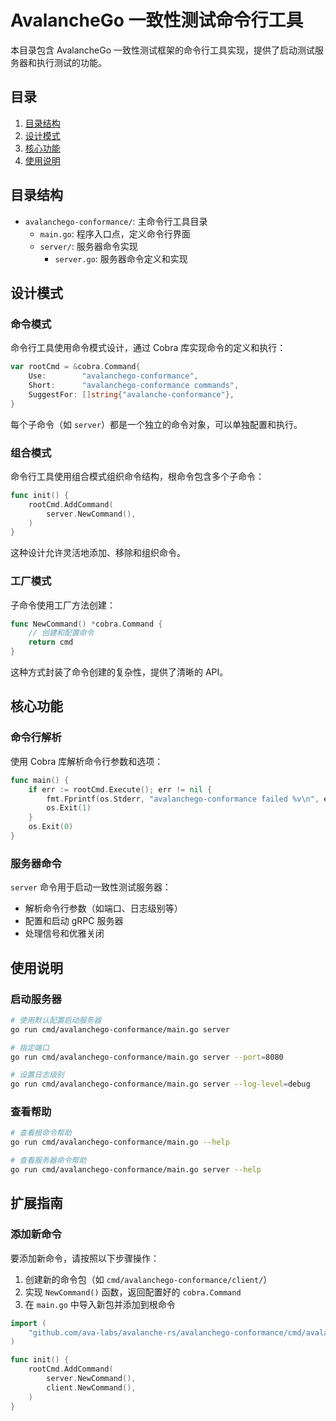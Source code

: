 # AvalancheGo 一致性测试命令行工具

本目录包含 AvalancheGo 一致性测试框架的命令行工具实现，提供了启动测试服务器和执行测试的功能。

## 目录

1. [目录结构](#目录结构)
2. [设计模式](#设计模式)
3. [核心功能](#核心功能)
4. [使用说明](#使用说明)

## 目录结构

- `avalanchego-conformance/`: 主命令行工具目录
  - `main.go`: 程序入口点，定义命令行界面
  - `server/`: 服务器命令实现
    - `server.go`: 服务器命令定义和实现

## 设计模式

### 命令模式

命令行工具使用命令模式设计，通过 Cobra 库实现命令的定义和执行：

```go
var rootCmd = &cobra.Command{
    Use:        "avalanchego-conformance",
    Short:      "avalanchego-conformance commands",
    SuggestFor: []string{"avalanche-conformance"},
}
```

每个子命令（如 `server`）都是一个独立的命令对象，可以单独配置和执行。

### 组合模式

命令行工具使用组合模式组织命令结构，根命令包含多个子命令：

```go
func init() {
    rootCmd.AddCommand(
        server.NewCommand(),
    )
}
```

这种设计允许灵活地添加、移除和组织命令。

### 工厂模式

子命令使用工厂方法创建：

```go
func NewCommand() *cobra.Command {
    // 创建和配置命令
    return cmd
}
```

这种方式封装了命令创建的复杂性，提供了清晰的 API。

## 核心功能

### 命令行解析

使用 Cobra 库解析命令行参数和选项：

```go
func main() {
    if err := rootCmd.Execute(); err != nil {
        fmt.Fprintf(os.Stderr, "avalanchego-conformance failed %v\n", err)
        os.Exit(1)
    }
    os.Exit(0)
}
```

### 服务器命令

`server` 命令用于启动一致性测试服务器：

- 解析命令行参数（如端口、日志级别等）
- 配置和启动 gRPC 服务器
- 处理信号和优雅关闭

## 使用说明

### 启动服务器

```bash
# 使用默认配置启动服务器
go run cmd/avalanchego-conformance/main.go server

# 指定端口
go run cmd/avalanchego-conformance/main.go server --port=8080

# 设置日志级别
go run cmd/avalanchego-conformance/main.go server --log-level=debug
```

### 查看帮助

```bash
# 查看根命令帮助
go run cmd/avalanchego-conformance/main.go --help

# 查看服务器命令帮助
go run cmd/avalanchego-conformance/main.go server --help
```

## 扩展指南

### 添加新命令

要添加新命令，请按照以下步骤操作：

1. 创建新的命令包（如 `cmd/avalanchego-conformance/client/`）
2. 实现 `NewCommand()` 函数，返回配置好的 `cobra.Command`
3. 在 `main.go` 中导入新包并添加到根命令

```go
import (
    "github.com/ava-labs/avalanche-rs/avalanchego-conformance/cmd/avalanchego-conformance/client"
)

func init() {
    rootCmd.AddCommand(
        server.NewCommand(),
        client.NewCommand(),
    )
}
```
